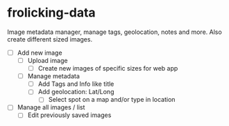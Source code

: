# frolicking-data
Image metadata manager, manage tags, geolocation, notes and more. Also create different sized images.

- [ ] Add new image
  - [ ] Upload image
    - [ ] Create new images of specific sizes for web app
  - [ ] Manage metadata
    - [ ] Add Tags and Info like title
    - [ ] Add geolocation: Lat/Long
      - [ ] Select spot on a map and/or type in location
- [ ] Manage all images / list
  - [ ] Edit previously saved images
